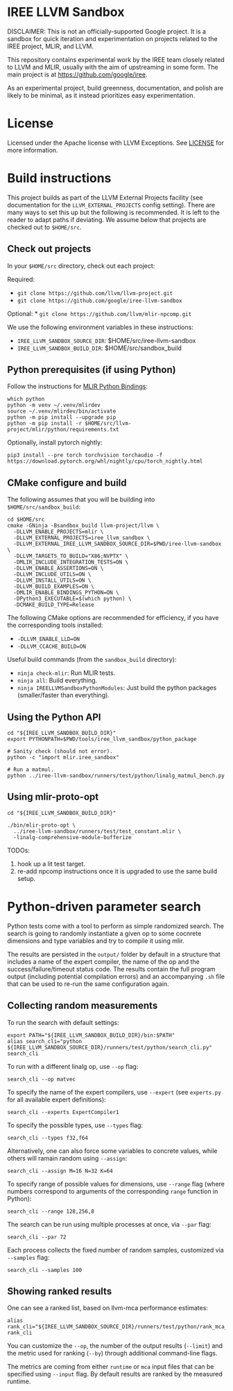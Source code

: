 # IREE LLVM Sandbox

DISCLAIMER: This is not an officially-supported Google project. It is a sandbox
for quick iteration and experimentation on projects related to the IREE project,
MLIR, and LLVM.

This repository contains experimental work by the IREE team closely related to
LLVM and MLIR, usually with the aim of upstreaming in some form. The main
project is at https://github.com/google/iree.

As an experimental project, build greenness, documentation, and polish are
likely to be minimal, as it instead prioritizes easy experimentation.

# License

Licensed under the Apache license with LLVM Exceptions. See [LICENSE](LICENSE)
for more information.

# Build instructions

This project builds as part of the LLVM External Projects facility (see
documentation for the `LLVM_EXTERNAL_PROJECTS` config setting). There are many
ways to set this up but the following is recommended. It is left to the reader
to adapt paths if deviating. We assume below that projects are checked out to
`$HOME/src`.

## Check out projects

In your `$HOME/src` directory, check out each project:

Required:

*   `git clone https://github.com/llvm/llvm-project.git`
*   `git clone https://github.com/google/iree-llvm-sandbox`

Optional: * `git clone https://github.com/llvm/mlir-npcomp.git`

We use the following environment variables in these instructions:

*   `IREE_LLVM_SANDBOX_SOURCE_DIR`: $HOME/src/iree-llvm-sandbox
*   `IREE_LLVM_SANDBOX_BUILD_DIR`: $HOME/src/sandbox_build

## Python prerequisites (if using Python)

Follow the instructions for
[MLIR Python Bindings](https://mlir.llvm.org/docs/Bindings/Python/):

```
which python
python -m venv ~/.venv/mlirdev
source ~/.venv/mlirdev/bin/activate
python -m pip install --upgrade pip
python -m pip install -r $HOME/src/llvm-project/mlir/python/requirements.txt
```

Optionally, install pytorch nightly:

```
pip3 install --pre torch torchvision torchaudio -f https://download.pytorch.org/whl/nightly/cpu/torch_nightly.html
```

## CMake configure and build

The following assumes that you will be building into `$HOME/src/sandbox_build`:

```
cd $HOME/src
cmake -GNinja -Bsandbox_build llvm-project/llvm \
  -DLLVM_ENABLE_PROJECTS=mlir \
  -DLLVM_EXTERNAL_PROJECTS=iree_llvm_sandbox \
  -DLLVM_EXTERNAL_IREE_LLVM_SANDBOX_SOURCE_DIR=$PWD/iree-llvm-sandbox \
  -DLLVM_TARGETS_TO_BUILD="X86;NVPTX" \
  -DMLIR_INCLUDE_INTEGRATION_TESTS=ON \
  -DLLVM_ENABLE_ASSERTIONS=ON \
  -DLLVM_INCLUDE_UTILS=ON \
  -DLLVM_INSTALL_UTILS=ON \
  -DLLVM_BUILD_EXAMPLES=ON \
  -DMLIR_ENABLE_BINDINGS_PYTHON=ON \
  -DPython3_EXECUTABLE=$(which python) \
  -DCMAKE_BUILD_TYPE=Release
```

The following CMake options are recommended for efficiency, if you have the
corresponding tools installed:

*   `-DLLVM_ENABLE_LLD=ON`
*   `-DLLVM_CCACHE_BUILD=ON`

Useful build commands (from the `sandbox_build` directory):

*   `ninja check-mlir`: Run MLIR tests.
*   `ninja all`: Build everything.
*   `ninja IREELLVMSandboxPythonModules`: Just build the python packages
    (smaller/faster than everything).

## Using the Python API

```
cd "${IREE_LLVM_SANDBOX_BUILD_DIR}"
export PYTHONPATH=$PWD/tools/iree_llvm_sandbox/python_package

# Sanity check (should not error).
python -c "import mlir.iree_sandbox"

# Run a matmul.
python ../iree-llvm-sandbox/runners/test/python/linalg_matmul_bench.py
```

## Using mlir-proto-opt

```
cd "${IREE_LLVM_SANDBOX_BUILD_DIR}"

./bin/mlir-proto-opt \
  ../iree-llvm-sandbox/runners/test/test_constant.mlir \
  -linalg-comprehensive-module-bufferize
```

TODOs:

1.  hook up a lit test target.
2.  re-add npcomp instructions once it is upgraded to use the same build setup.

# Python-driven parameter search

Python tests come with a tool to perform as simple randomized search. The search
is going to randomly instantiate a given op to some cocnrete dimensions and type
variables and try to compile it using mlir.

The results are persisted in the `output/` folder by default in a structure that
includes a name of the expert compiler, the name of the op and the
success/failure/timeout status code. The results contain the full program output
(including potential compilation errors) and an accompanying `.sh` file that can
be used to re-run the same configuration again.

## Collecting random measurements

To run the search with default settings:

```
export PATH="${IREE_LLVM_SANDBOX_BUILD_DIR}/bin:$PATH"
alias search_cli="python ${IREE_LLVM_SANDBOX_SOURCE_DIR}/runners/test/python/search_cli.py"
search_cli
```

To run with a different linalg op, use `--op` flag:

```
search_cli --op matvec
```

To specify the name of the expert compilers, use `--expert` (see `experts.py`
for all available expert definitions):

```
search_cli --experts ExpertCompiler1
```

To specify the possible types, use `--types` flag:

```
search_cli --types f32,f64
```

Alternatively, one can also force some variables to concrete values, while
others will ramain random using `--assign`:

```
search_cli --assign M=16 N=32 K=64
```

To specify range of possible values for dimensions, use `--range` flag (where
numbers correspond to arguments of the corresponding `range` function in
Python):

```
search_cli --range 128,256,8
```

The search can be run using multiple processes at once, via `--par` flag:

```
search_cli --par 72
```

Each process collects the fixed number of random samples, customized via
`--samples` flag:

```
search_cli --samples 100
```

## Showing ranked results

One can see a ranked list, based on llvm-mca performance estimates:

```
alias rank_cli="${IREE_LLVM_SANDBOX_SOURCE_DIR}/runners/test/python/rank_mca_cli.py"
rank_cli
```

You can customize the `--op`, the number of the output results (`--limit`) and
the metric used for ranking (`--by`) through additional command-line flags.

The metrics are coming from either `runtime` or `mca` input files that can be
specified using `--input` flag. By default results are ranked by the measured
runtime.
